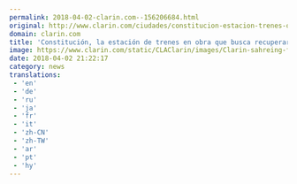```yaml
---
permalink: 2018-04-02-clarin.com--156206684.html
original: http://www.clarin.com/ciudades/constitucion-estacion-trenes-obra-busca-recuperar-brillo-siglo-xix_0_Sy9Bq2yjf.html
domain: clarin.com
title: 'Constitución, la estación de trenes en obra que busca recuperar el brillo del siglo XIX'
image: https://www.clarin.com/static/CLAClarin/images/Clarin-sahreing-fbk.jpg
date: 2018-04-02 21:22:17
category: news
translations: 
 - 'en'
 - 'de'
 - 'ru'
 - 'ja'
 - 'fr'
 - 'it'
 - 'zh-CN'
 - 'zh-TW'
 - 'ar'
 - 'pt'
 - 'hy'
---
```


